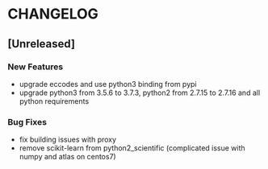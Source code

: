 # CHANGELOG


## [Unreleased]

### New Features
- upgrade eccodes and use python3 binding from pypi
- upgrade python3 from 3.5.6 to 3.7.3, python2 from 2.7.15 to 2.7.16 and all python requirements


### Bug Fixes
- fix building issues with proxy
- remove scikit-learn from python2_scientific (complicated issue with numpy and atlas on centos7)





